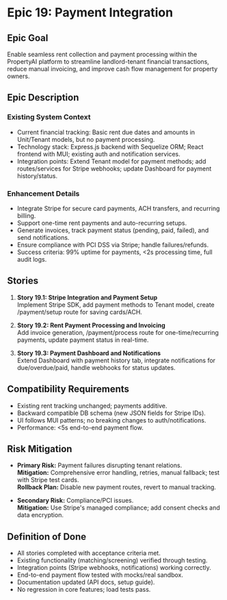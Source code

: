 # Epic 19: Payment Integration

## Epic Goal

Enable seamless rent collection and payment processing within the PropertyAI platform to streamline landlord-tenant financial transactions, reduce manual invoicing, and improve cash flow management for property owners.

## Epic Description

### Existing System Context
- Current financial tracking: Basic rent due dates and amounts in Unit/Tenant models, but no payment processing.
- Technology stack: Express.js backend with Sequelize ORM; React frontend with MUI; existing auth and notification services.
- Integration points: Extend Tenant model for payment methods; add routes/services for Stripe webhooks; update Dashboard for payment history/status.

### Enhancement Details
- Integrate Stripe for secure card payments, ACH transfers, and recurring billing.
- Support one-time rent payments and auto-recurring setups.
- Generate invoices, track payment status (pending, paid, failed), and send notifications.
- Ensure compliance with PCI DSS via Stripe; handle failures/refunds.
- Success criteria: 99% uptime for payments, <2s processing time, full audit logs.

## Stories

1. **Story 19.1: Stripe Integration and Payment Setup**  
   Implement Stripe SDK, add payment methods to Tenant model, create /payment/setup route for saving cards/ACH.

2. **Story 19.2: Rent Payment Processing and Invoicing**  
   Add invoice generation, /payment/process route for one-time/recurring payments, update payment status in real-time.

3. **Story 19.3: Payment Dashboard and Notifications**  
   Extend Dashboard with payment history tab, integrate notifications for due/overdue/paid, handle webhooks for status updates.

## Compatibility Requirements
- Existing rent tracking unchanged; payments additive.
- Backward compatible DB schema (new JSON fields for Stripe IDs).
- UI follows MUI patterns; no breaking changes to auth/notifications.
- Performance: <5s end-to-end payment flow.

## Risk Mitigation
- **Primary Risk:** Payment failures disrupting tenant relations.  
  **Mitigation:** Comprehensive error handling, retries, manual fallback; test with Stripe test cards.  
  **Rollback Plan:** Disable new payment routes, revert to manual tracking.

- **Secondary Risk:** Compliance/PCI issues.  
  **Mitigation:** Use Stripe's managed compliance; add consent checks and data encryption.

## Definition of Done
- All stories completed with acceptance criteria met.
- Existing functionality (matching/screening) verified through testing.
- Integration points (Stripe webhooks, notifications) working correctly.
- End-to-end payment flow tested with mocks/real sandbox.
- Documentation updated (API docs, setup guide).
- No regression in core features; load tests pass.